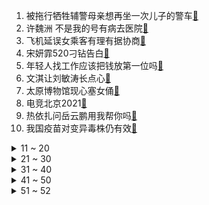1. 被拖行牺牲辅警母亲想再坐一次儿子的警车[:link:](https://s.weibo.com/weibo?q=%23被拖行牺牲辅警母亲想再坐一次儿子的警车%23&Refer=top)
2. 许魏洲 不是我的号有病去医院[:link:](https://s.weibo.com/weibo?q=%23许魏洲%20不是我的号有病去医院%23&Refer=top)
3. 飞机延误女乘客有理有据协商[:link:](https://s.weibo.com/weibo?q=%23飞机延误女乘客有理有据协商%23&Refer=top)
4. 宋妍霏520刁钻告白[:link:](https://s.weibo.com/weibo?q=%23宋妍霏520刁钻告白%23&Refer=top)
5. 年轻人找工作应该把钱放第一位吗[:link:](https://s.weibo.com/weibo?q=%23年轻人找工作应该把钱放第一位吗%23&Refer=top)
6. 文淇让刘敏涛长点心[:link:](https://s.weibo.com/weibo?q=%23文淇让刘敏涛长点心%23&Refer=top)
7. 太原博物馆现心塞女俑[:link:](https://s.weibo.com/weibo?q=%23太原博物馆现心塞女俑%23&Refer=top)
8. 电竞北京2021[:link:](https://s.weibo.com/weibo?q=%23电竞北京2021%23&Refer=top)
9. 热依扎问岳云鹏用我帮你吗[:link:](https://s.weibo.com/weibo?q=%23热依扎问岳云鹏用我帮你吗%23&Refer=top)
10. 我国疫苗对变异毒株仍有效[:link:](https://s.weibo.com/weibo?q=%23我国疫苗对变异毒株仍有效%23&Refer=top)
<details>
<summary>11 ~ 20</summary>

11. 最反常规的迪士尼攻略[:link:](https://s.weibo.com/weibo?q=%23最反常规的迪士尼攻略%23&Refer=top)
12. 只需打1针的新冠疫苗[:link:](https://s.weibo.com/weibo?q=%23只需打1针的新冠疫苗%23&Refer=top)
13. 拜登夫妇2020年纳税单[:link:](https://s.weibo.com/weibo?q=%23拜登夫妇2020年纳税单%23&Refer=top)
14. 想找迪丽热巴这样白[:link:](https://s.weibo.com/weibo?q=%23想找迪丽热巴这样白%23&Refer=top)
15. 江疏影被单身狗素材冒犯到[:link:](https://s.weibo.com/weibo?q=%23江疏影被单身狗素材冒犯到%23&Refer=top)
16. 成年人的浪漫是什么样子的[:link:](https://s.weibo.com/weibo?q=%23成年人的浪漫是什么样子的%23&Refer=top)
17. 我国有望年内实现群体免疫屏障[:link:](https://s.weibo.com/weibo?q=%23我国有望年内实现群体免疫屏障%23&Refer=top)
18. 邓紫棋爸爸熬过隔离期来见女儿[:link:](https://s.weibo.com/weibo?q=%23邓紫棋爸爸熬过隔离期来见女儿%23&Refer=top)
19. 沙溢cos尔康[:link:](https://s.weibo.com/weibo?q=%23沙溢cos尔康%23&Refer=top)
20. 虞书欣打水漂姿势[:link:](https://s.weibo.com/weibo?q=%23虞书欣打水漂姿势%23&Refer=top)
</details>
<details>
<summary>21 ~ 30</summary>

21. 游戏主播放弃百万年薪参军入伍[:link:](https://s.weibo.com/weibo?q=%23游戏主播放弃百万年薪参军入伍%23&Refer=top)
22. 大多数主播月收入3000至5000元[:link:](https://s.weibo.com/weibo?q=%23大多数主播月收入3000至5000元%23&Refer=top)
23. 男朋友无法拒绝的520礼物[:link:](https://s.weibo.com/weibo?q=%23男朋友无法拒绝的520礼物%23&Refer=top)
24. 赞多 最近我胖了因为中国菜太好吃[:link:](https://s.weibo.com/weibo?q=%23赞多%20最近我胖了因为中国菜太好吃%23&Refer=top)
25. 这猫可能是古墓派的[:link:](https://s.weibo.com/weibo?q=%23这猫可能是古墓派的%23&Refer=top)
26. 小时候看电视有多认真[:link:](https://s.weibo.com/weibo?q=%23小时候看电视有多认真%23&Refer=top)
27. 网友为张艺兴掏鸡蛋打call[:link:](https://s.weibo.com/weibo?q=%23网友为张艺兴掏鸡蛋打call%23&Refer=top)
28. 杨紫紫薇造型路透[:link:](https://s.weibo.com/weibo?q=%23杨紫紫薇造型路透%23&Refer=top)
29. 2021MSI[:link:](https://s.weibo.com/weibo?q=%232021MSI%23&Refer=top)
30. 外卖骑手设置呼叫转移给110[:link:](https://s.weibo.com/weibo?q=%23外卖骑手设置呼叫转移给110%23&Refer=top)
</details>
<details>
<summary>31 ~ 40</summary>

31. 赵立坚批美国只问亲疏不问立场[:link:](https://s.weibo.com/weibo?q=%23赵立坚批美国只问亲疏不问立场%23&Refer=top)
32. 比特币行情[:link:](https://s.weibo.com/weibo?q=%23比特币行情%23&Refer=top)
33. 刘亦菲童年表演照[:link:](https://s.weibo.com/weibo?q=%23刘亦菲童年表演照%23&Refer=top)
34. 张新成背头[:link:](https://s.weibo.com/weibo?q=%23张新成背头%23&Refer=top)
35. 黄明昊走秀假摔[:link:](https://s.weibo.com/weibo?q=%23黄明昊走秀假摔%23&Refer=top)
36. 宋亚轩袜子破了两个洞[:link:](https://s.weibo.com/weibo?q=%23宋亚轩袜子破了两个洞%23&Refer=top)
37. 我国空间站计划2年内建完[:link:](https://s.weibo.com/weibo?q=%23我国空间站计划2年内建完%23&Refer=top)
38. 赠百万房产老人被认定无民事行为能力[:link:](https://s.weibo.com/weibo?q=%23赠百万房产老人被认定无民事行为能力%23&Refer=top)
39. 醉驾男装晕抱住交警撒娇[:link:](https://s.weibo.com/weibo?q=%23醉驾男装晕抱住交警撒娇%23&Refer=top)
40. 全国每百人接种新冠疫苗29.89剂次[:link:](https://s.weibo.com/weibo?q=%23全国每百人接种新冠疫苗29.89剂次%23&Refer=top)
</details>
<details>
<summary>41 ~ 50</summary>

41. 反穿内衣打疫苗[:link:](https://s.weibo.com/weibo?q=%23反穿内衣打疫苗%23&Refer=top)
42. 伦敦6月开始试点共享电动滑板车[:link:](https://s.weibo.com/weibo?q=%23伦敦6月开始试点共享电动滑板车%23&Refer=top)
43. 北马其顿总统接种中国新冠疫苗[:link:](https://s.weibo.com/weibo?q=%23北马其顿总统接种中国新冠疫苗%23&Refer=top)
44. 藏羚羊迁徙途中过马路真不容易[:link:](https://s.weibo.com/weibo?q=%23藏羚羊迁徙途中过马路真不容易%23&Refer=top)
45. 美众议院通过反亚裔仇恨犯罪法案[:link:](https://s.weibo.com/weibo?q=%23美众议院通过反亚裔仇恨犯罪法案%23&Refer=top)
46. 304家5A景区全名单[:link:](https://s.weibo.com/weibo?q=%23304家5A景区全名单%23&Refer=top)
47. 林书豪不解为何无法重返NBA[:link:](https://s.weibo.com/weibo?q=%23林书豪不解为何无法重返NBA%23&Refer=top)
48. 我爱喵星人看不了[:link:](https://s.weibo.com/weibo?q=%23我爱喵星人看不了%23&Refer=top)
49. 31省区市昨天无新增本土确诊[:link:](https://s.weibo.com/weibo?q=%2331省区市昨天无新增本土确诊%23&Refer=top)
50. 小洁癖吻戏内卷[:link:](https://s.weibo.com/weibo?q=%23小洁癖吻戏内卷%23&Refer=top)
</details>
<details>
<summary>51 ~ 52</summary>

51. 清华附中国际班[:link:](https://s.weibo.com/weibo?q=%23清华附中国际班%23&Refer=top)
52. 成都高新区一小区突发火灾[:link:](https://s.weibo.com/weibo?q=%23成都高新区一小区突发火灾%23&Refer=top)
</details>